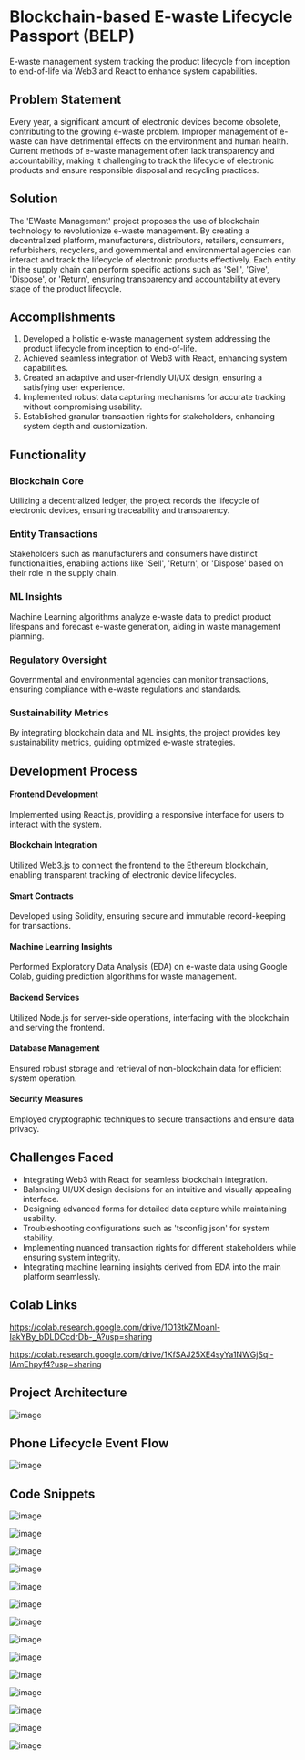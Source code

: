 # Blockchain-based E-waste Lifecycle Passport (BELP)
E-waste management system tracking the product lifecycle from inception to end-of-life via Web3 and React to enhance system capabilities.

## Problem Statement
Every year, a significant amount of electronic devices become obsolete, contributing to the growing e-waste problem. Improper management of e-waste can have detrimental effects on the environment and human health. Current methods of e-waste management often lack transparency and accountability, making it challenging to track the lifecycle of electronic products and ensure responsible disposal and recycling practices.

## Solution
The 'EWaste Management' project proposes the use of blockchain technology to revolutionize e-waste management. By creating a decentralized platform, manufacturers, distributors, retailers, consumers, refurbishers, recyclers, and governmental and environmental agencies can interact and track the lifecycle of electronic products effectively. Each entity in the supply chain can perform specific actions such as 'Sell', 'Give', 'Dispose', or 'Return', ensuring transparency and accountability at every stage of the product lifecycle.

## Accomplishments
1. Developed a holistic e-waste management system addressing the product lifecycle from inception to end-of-life.
2. Achieved seamless integration of Web3 with React, enhancing system capabilities.
3. Created an adaptive and user-friendly UI/UX design, ensuring a satisfying user experience.
4. Implemented robust data capturing mechanisms for accurate tracking without compromising usability.
5. Established granular transaction rights for stakeholders, enhancing system depth and customization.

## Functionality

### Blockchain Core
Utilizing a decentralized ledger, the project records the lifecycle of electronic devices, ensuring traceability and transparency.

### Entity Transactions
Stakeholders such as manufacturers and consumers have distinct functionalities, enabling actions like 'Sell', 'Return', or 'Dispose' based on their role in the supply chain.

### ML Insights
Machine Learning algorithms analyze e-waste data to predict product lifespans and forecast e-waste generation, aiding in waste management planning.

### Regulatory Oversight
Governmental and environmental agencies can monitor transactions, ensuring compliance with e-waste regulations and standards.

### Sustainability Metrics
By integrating blockchain data and ML insights, the project provides key sustainability metrics, guiding optimized e-waste strategies.

## Development Process
#### Frontend Development
Implemented using React.js, providing a responsive interface for users to interact with the system.

#### Blockchain Integration
Utilized Web3.js to connect the frontend to the Ethereum blockchain, enabling transparent tracking of electronic device lifecycles.

#### Smart Contracts
Developed using Solidity, ensuring secure and immutable record-keeping for transactions.

#### Machine Learning Insights
Performed Exploratory Data Analysis (EDA) on e-waste data using Google Colab, guiding prediction algorithms for waste management.

#### Backend Services
Utilized Node.js for server-side operations, interfacing with the blockchain and serving the frontend.

#### Database Management
Ensured robust storage and retrieval of non-blockchain data for efficient system operation.

#### Security Measures
Employed cryptographic techniques to secure transactions and ensure data privacy.

## Challenges Faced
- Integrating Web3 with React for seamless blockchain integration.
- Balancing UI/UX design decisions for an intuitive and visually appealing interface.
- Designing advanced forms for detailed data capture while maintaining usability.
- Troubleshooting configurations such as 'tsconfig.json' for system stability.
- Implementing nuanced transaction rights for different stakeholders while ensuring system integrity.
- Integrating machine learning insights derived from EDA into the main platform seamlessly.

## Colab Links
https://colab.research.google.com/drive/1O13tkZMoanl-IakYBy_bDLDCcdrDb-_A?usp=sharing

https://colab.research.google.com/drive/1KfSAJ25XE4syYa1NWGjSqi-lAmEhpyf4?usp=sharing

## Project Architecture

![image](https://github.com/akj2018/akj_justin_project/assets/43956935/e7b859bd-1a1f-4675-bfc1-87ff81f00c61)

## Phone Lifecycle Event Flow

![image](https://github.com/akj2018/akj_justin_project/assets/43956935/98a52a8b-7015-484d-850b-3c2438e27de9)

## Code Snippets

![image](https://github.com/akj2018/akj_justin_project/assets/43956935/d96b81aa-4c92-40b3-9b5f-35c4df43890d)

![image](https://github.com/akj2018/akj_justin_project/assets/43956935/87082345-5ab4-4c44-8ff1-f838b233eb8b)

![image](https://github.com/akj2018/akj_justin_project/assets/43956935/ec93a9b6-252f-4a3f-aa1a-19344de3500b)

![image](https://github.com/akj2018/akj_justin_project/assets/43956935/8bbca5aa-fd72-41dc-89d0-cff140e9b434)

![image](https://github.com/akj2018/akj_justin_project/assets/43956935/2c3327a8-8d3b-4349-acc6-4fd257725a0d)

![image](https://github.com/akj2018/akj_justin_project/assets/43956935/cd56321c-79e6-45c9-ba29-90ac7cb9020a)

![image](https://github.com/akj2018/akj_justin_project/assets/43956935/a22ae914-5f90-4b56-87ff-dc963e570ff7)


![image](https://github.com/akj2018/akj_justin_project/assets/43956935/3b2d228e-12b3-4110-b47b-6b78384b45ef)

![image](https://github.com/akj2018/akj_justin_project/assets/43956935/936a51b8-b4f2-4f9c-9784-576b1c4cdc1c)

![image](https://github.com/akj2018/akj_justin_project/assets/43956935/bb96f889-ffcb-4113-a08a-7280f432d4f8)

![image](https://github.com/akj2018/akj_justin_project/assets/43956935/da89083f-4f0a-4082-8414-e3f56493175e)


![image](https://github.com/akj2018/akj_justin_project/assets/43956935/2189a096-ef37-421e-ad1f-6a74988a31d4)

![image](https://github.com/akj2018/akj_justin_project/assets/43956935/326a80ab-1993-4f28-a4b3-3599da784408)

![image](https://github.com/akj2018/akj_justin_project/assets/43956935/f4b97e4c-a650-4ede-8fb5-7d4e4aaebea9)



